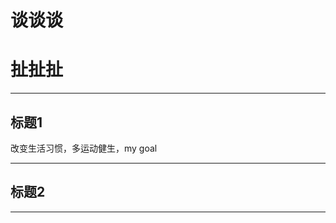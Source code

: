 谈谈谈
========
# 扯扯扯 #

-------------------------------------------------------------------------------

## 标题1 ##
改变生活习惯，多运动健生，my goal

-------------------------------------------------------------------------------

## 标题2 ##

-------------------------------------------------------------------------------
